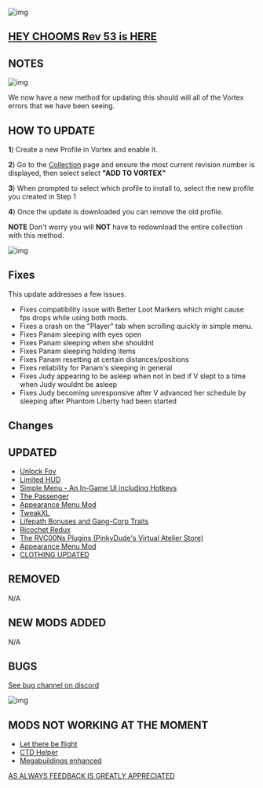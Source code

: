 ![img](https://s11.gifyu.com/images/Cuty-od-Dreams-Logo-YellowUP.png)

## [HEY CHOOMS Rev 53 is HERE](https://)


## NOTES

![img](https://i.imgur.com/wAJUpeU.png)

We now have a new method for updating this should will all of the Vortex errors that we have been seeing.

## HOW TO UPDATE

**1**) Create a new Profile in Vortex and enable it.

**2**) Go to the [Collection](https://next.nexusmods.com/cyberpunk2077/collections/dfvt7o?utm_source=copy&utm_medium=social&utm_campaign=share_collection) page and ensure the most current revision number is displayed, then select select **"ADD TO VORTEX"**

**3**) When prompted to select which profile to install to, select the new profile you created in Step 1

**4**) Once the update is downloaded you can remove the old profile.

**NOTE** Don't worry you will **NOT** have to redownload the entire collection with this method.

![img](https://i.imgur.com/wAJUpeU.png)

## Fixes

This update addresses a few issues.

- Fixes compatibility issue with Better Loot Markers which might cause fps drops while using both mods.
- Fixes a crash on the "Player" tab when scrolling quickly in simple menu.
- Fixes Panam sleeping with eyes open
- Fixes Panam sleeping when she shouldnt
- Fixes Panam sleeping holding items
- Fixes Panam resetting at certain distances/positions
- Fixes reliability for Panam's sleeping in general
- Fixes Judy appearing to be asleep when not in bed if V slept to a time when Judy wouldnt be asleep
- Fixes Judy becoming unresponsive after V advanced her schedule by sleeping after Phantom Liberty had been started

## Changes 


## UPDATED

- [Unlock Fov](https://www.nexusmods.com/cyberpunk2077/mods/7989)
- [Limited HUD](https://www.nexusmods.com/cyberpunk2077/mods/2592)
- [Simple Menu - An In-Game UI including Hotkeys](https://www.nexusmods.com/cyberpunk2077/mods/818)
- [The Passenger](https://www.nexusmods.com/cyberpunk2077/mods/10731)
- [Appearance Menu Mod](https://www.nexusmods.com/cyberpunk2077/mods/790?tab=description)
- [TweakXL](https://www.nexusmods.com/cyberpunk2077/mods/4197)
- [Lifepath Bonuses and Gang-Corp Traits](https://www.nexusmods.com/cyberpunk2077/mods/2217)
- [Ricochet Redux](https://www.nexusmods.com/cyberpunk2077/mods/7197?tab=description)
- [The RVC00Ns Plugins (PinkyDude's Virtual Atelier Store)](https://www.nexusmods.com/cyberpunk2077/mods/8724)
- [Appearance Menu Mod](https://www.nexusmods.com/cyberpunk2077/mods/790?tab=description)
- [CLOTHING UPDATED](https://)

## REMOVED

N/A

## NEW MODS ADDED 

N/A

## BUGS

 [See bug channel on discord](https://discord.gg/xZNztPjA2u)
 
![img](https://i.imgur.com/wAJUpeU.png)

## MODS NOT WORKING AT THE MOMENT 

- [Let there be flight](https://)
- [CTD Helper](https://)
- [Megabuildings enhanced](https://www.nexusmods.com/cyberpunk2077/mods/4924?tab=description)

[AS ALWAYS FEEDBACK IS GREATLY APPRECIATED](https://)
